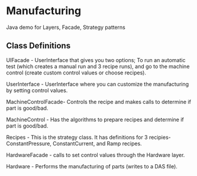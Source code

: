 Manufacturing
=============

Java demo for Layers, Facade, Strategy patterns

Class Definitions
-------------------

UIFacade - UserInterface that gives you two options; To run an automatic test (which creates a manual run and 3 recipe runs), and go to the machine control (create custom control values or choose recipes).

UserInterface - UserInterface where you can customize the manufacturing by setting control values.

MachineControlFacade- Controls the recipe and makes calls to determine if part is good/bad.

MachineControl - Has the algorithms to prepare recipes and determine if part is good/bad.

Recipes - This is the strategy class. It has definitions for 3 recipies- ConstantPressure, ConstantCurrent, and Ramp recipes.

HardwareFacade - calls to set control values through the Hardware layer.

Hardware - Performs the manufacturing of parts (writes to a DAS file).
